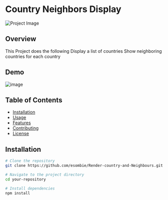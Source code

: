 # Country Neighbors Display

![Project Image](url_to_project_image)

## Overview
This Project does the following
Display a list of countries
Show neighboring countries for each country

## Demo
![image](https://github.com/esombi/Render-country-and-Neighbours/assets/52773181/b12435e9-90b4-4e0c-bfe9-4c514c6f8211)



## Table of Contents

- [Installation](#installation)
- [Usage](#usage)
- [Features](#features)
- [Contributing](#contributing)
- [License](#license)

## Installation

```bash
# Clone the repository
git clone https://github.com/esombie/Render-country-and-Neighbours.git

# Navigate to the project directory
cd your-repository

# Install dependencies
npm install
